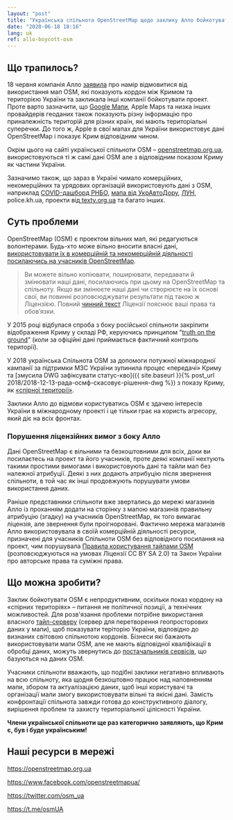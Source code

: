 ```yaml
---
layout: "post"
title: "Українська спільнота OpenStreetMap щодо заклику Алло бойкотувати проект: “Це непродуктивне рішення від якого програють усі”"
date: "2020-06-18 18:16"
lang: uk
ref: allo-boycott-osm
---
```


## Що трапилось?
18 червня компанія Алло [заявила](https://blog.allo.ua/ua/allo-zaklikaye-vsi-ukrayinski-kompaniyi-vidmovitisya-na-svoyih-sajtah-vid-openstreetmap_2020-06-50/) про намір відмовитися від використання мап OSM, які показують кордон між Кримом та територією України та закликала інші компанії бойкотувати проект. Проте варто зазначити, що [Google Мапи](https://www.washingtonpost.com/video/business/technology/google-maps-changes-disputed-borders-based-on-where-youre-searching-from/2020/02/14/eedf1ac4-0ed2-49fc-a266-002abfaed553_video.html), Apple Maps та низка інших провайдерів геоданих також показують різну інформацію про приналежність територій для різних країн, які мають територіальні суперечки. До того ж, Apple в свої мапах для України використовує дані OpenStreetMap і показує Крим відповідним чином.

Окрім цього на сайті української спільноти OSM – [openstreetmap.org.ua](https://openstreetmap.org.ua), використовуються ті ж самі дані OSM але з відповідним показом Криму як частини України.

Зазначимо також, що зараз в Україні чимало комерційних, некомерційних та урядових організацій використовують дані з OSM, наприклад [COVID-дашборд РНБО](https://covid19.rnbo.gov.ua/), [мапа від УкрАвтоДору](https://map.ukravtodor.org/), [ЛУН](https://lun.ua/uk/новобудови-києва-на-карті#10.55/50.452/30.5316), police.kh.ua, проекти від[ texty.org.ua](https://texty.org.ua/) та багато інших.

## Суть проблеми

OpenStreetMap (OSM) є проектом вільних мап, які редагуються волонтерами. Будь-хто може вільно вносити власні дані, [використовувати їх в комерційній та некомерційній діяльності посилаючись на учасників OpenStreetMap](https://www.openstreetmap.org/copyright).

> Ви можете вільно копіювати, поширювати, передавати й змінювати наші дані, посилаючись при цьому на OpenStreetMap та спільноту. Якщо ви змінюєте наші дані чи створюєте на їх основі свої, ви повинні розповсюджувати результати під такою ж Ліцензією. Повний [чинний текст](http://opendatacommons.org/licenses/odbl/1.0/) Ліцензії пояснює ваші права та обов’язки. 

У 2015 році відбулася спроба з боку російської спільноти закріпити відображення Криму у складі РФ, керуючись принципом "[truth on the ground](https://uk.wikipedia.org/wiki/Ground_truth)" (коли за офіційні дані приймається фактичний контроль території).

У 2018 українська Спільнота OSM за допомоги потужної міжнародної кампанії за підтримки МЗС України зупинила процес «передачі» Криму та  [змусила DWG зафіксувати статус-кво]({{ site.baseurl }}{% post_url 2018/2018-12-13-рада-осмф-скасовує-рішення-dwg %}) з показу Криму, як [«спірної території»](https://wiki.openstreetmap.org/wiki/Disputed_territories). 

Заклики Алло до відмови користуватись OSM є здачею інтересів України в міжнародному проекті і це тільки грає на користь агресору, який діє на всіх фронтах.

### Порушення ліцензійних вимог з боку Алло

Дані OpenStreetMap є вільними та безкоштовними для всіх, доки ви посилаєтесь на проект та його учасників, проте деякі компанії нехтують такими простими вимогами і використовують дані та тайли мап без належної атрибуції. Деякі з них додають атрибуцію після звернення спільноти, в той час як інші продовжують порушувати умови використання даних.

Раніше представники спільноти вже звертались до мережі магазинів Алло із проханням додати на сторінку з мапою магазинів правильну атрибуцію (згадку) на учасників OpenStreetMap, як того вимагає ліцензія, але звернення були проігноровані. Фактично мережа магазинів Алло використовувала в своїй комерційній діяльності ресурси, призначені для учасників Спільноти OSM без відповідного посилання на проект, чим порушувала [Правила користування тайлами OSM](https://operations.osmfoundation.org/policies/tiles/) (розповсюджуються на умовах Ліцензії CC BY SA 2.0) та Закон України про авторське права та суміжні права.

## Що можна зробити?

Заклик бойкотувати OSM є непродуктивним, оскільки показ кордону на «спірних територіях» – питання не політичної позиції, а технічних можливостей. Для розв'язання проблеми потрібне використання власного [тайл-серверу](https://switch2.openstreetmap.org.ua/) (сервер для перетворення геопросторових даних у мапи), щоб показувати теріторію України, відповідно до визнаних світовою спільнотою кордонів. Бізнеси які бажають використовувати мапи OSM, але не мають відповідної кваліфікації в обробці даних, можуть звернутись до [постачальників сервісів](https://switch2.openstreetmap.org.ua/providers/), що базуються на даних OSM.

Учасники спільноти вважають, що подібні заклики негативно впливають на всю спільноту, яка щодня безкоштовно працює над наповненням мапи, збором та актуалізацією даних, щоб інші користувачі та організації мали змогу використовувати вільні та якісні дані. Замість конфронтації спільнота завжди готова до конструктивного діалогу, вирішення проблем та захисту територіальної цілісності України.

**Члени української спільноти ще раз категорично заявляють, що Крим є, був і буде українським!**

## Наші ресурси в мережі

<https://openstreetmap.org.ua>

<https://www.facebook.com/openstreetmapua/>

<https://twitter.com/osm_ua>

<https://t.me/osmUA>
